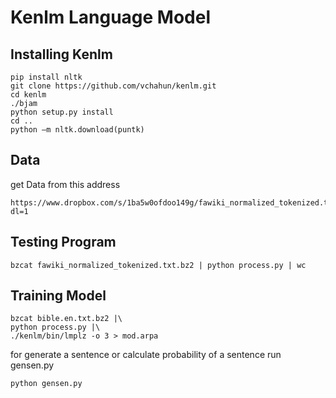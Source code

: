 # Kenlm Language Model

 
## Installing Kenlm
```
pip install nltk 
git clone https://github.com/vchahun/kenlm.git
cd kenlm
./bjam 
python setup.py install 
cd ..
python –m nltk.download(puntk)
```

## Data
get Data from this address
```
https://www.dropbox.com/s/1ba5w0ofdoo149g/fawiki_normalized_tokenized.txt.zip?dl=1
```
## Testing Program
```
bzcat fawiki_normalized_tokenized.txt.bz2 | python process.py | wc
```
## Training Model
```
bzcat bible.en.txt.bz2 |\
python process.py |\
./kenlm/bin/lmplz -o 3 > mod.arpa
```
for generate a sentence or calculate probability of a sentence run gensen.py
```
python gensen.py
```
